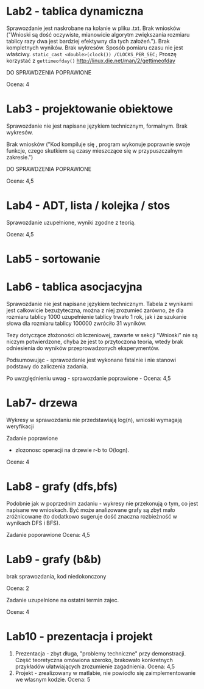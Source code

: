 # Lab2 - tablica dynamiczna

Sprawozdanie jest naskrobane na kolanie w pliku .txt.
Brak wniosków ("Wnioski są dość oczywiste, mianowicie algorytm zwiększania rozmiaru tablicy razy dwa jest bardziej efektywny dla tych założeń.").
Brak kompletnych wyników.
Brak wykresów.
Sposób pomiaru czasu nie jest właściwy.
``static_cast <double>(clock()) /CLOCKS_PER_SEC;``
Proszę korzystać z ``gettimeofday()`` http://linux.die.net/man/2/gettimeofday

DO SPRAWDZENIA POPRAWIONE

Ocena: 4

# Lab3 - projektowanie obiektowe

Sprawozdanie nie jest napisane językiem technicznym, formalnym. Brak wykresów.

Brak wniosków ("Kod kompiluje się , program wykonuje poprawnie swoje funkcje, czego skutkiem są
czasy mieszczące się w przypuszczalnym zakresie.")

DO SPRAWDZENIA POPRAWIONE

Ocena: 4,5

# Lab4 - ADT, lista / kolejka / stos

Sprawozdanie uzupełnione, wyniki zgodne z teorią.

Ocena: 4,5

# Lab5 - sortowanie

# Lab6 - tablica asocjacyjna

Sprawozdanie nie jest napisane językiem technicznym.
Tabela z wynikami jest całkowicie bezużyteczna, można z niej zrozumieć zarówno,
że dla rozmiaru tablicy 1000 uzupełnienie tablicy trwało 1 rok, jak i że szukanie
słowa dla rozmiaru tablicy 100000 zwróciło 31 wyników.

Tezy dotyczące złożoności obliczeniowej, zawarte w sekcji "Wnioski" nie są niczym
potwierdzone, chyba że jest to przytoczona teoria, wtedy brak odniesienia do
wyników przeprowadzonych eksperymentów.

Podsumowując - sprawozdanie jest wykonane fatalnie i nie stanowi podstawy do
zaliczenia zadania.

Po uwzględnieniu uwag - sprawozdanie poprawione - Ocena: 4,5

# Lab7- drzewa

Wykresy w sprawozdaniu nie przedstawiają log(n), wnioski wymagają weryfikacji

Zadanie poprawione
- zlozonosc operacji na drzewie r-b to O(logn).

Ocena: 4


# Lab8 - grafy (dfs,bfs)

Podobnie jak w poprzednim zadaniu - wykresy nie przekonują o tym, co jest napisane
we wnioskach. Być może analizowane grafy są zbyt mało zróżnicowane (to dodatkowo
  sugeruje dość znaczna rozbieżność w wynikach DFS i BFS).

Zadanie poporawione
Ocena: 4,5

# Lab9 - grafy (b&b)

brak sprawozdania, kod niedokonczony

Ocena: 2

Zadanie uzupelnione na ostatni termin zajec.

Ocena: 4

# Lab10 - prezentacja i projekt

1. Prezentacja - zbyt długa, "problemy techniczne" przy demonstracji. Część teoretyczna
omówiona szeroko, brakowało konkretnych przykładów ułatwiających zrozumienie zagadnienia.
Ocena: 4,5
2. Projekt - zrealizowany w matlabie, nie powiodło się zaimplementowanie we własnym kodzie.
Ocena: 5

